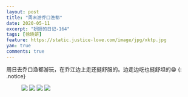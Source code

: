 ```yaml
---
layout: post
title: "周末游乔口渔都"
date: 2020-05-11
excerpt: "妍妍的日记-164"
tags: [徐晓妍]
feature: https://static.justice-love.com/image/jpg/xktp.jpg
yan: true
comments: true
---
```

周日去乔口渔都游玩，在乔江边上走还挺舒服的。边走边吃也挺舒坦的😁
{: .notice}
<figure>
    <img src="{{ site.staticUrl }}/yanyan/image/qiaokouyuduyw3.jpg" />
    <img src="{{ site.staticUrl }}/yanyan/image/qiaokouyuduyw2.jpg" />
    <img src="{{ site.staticUrl }}/yanyan/image/qiaokouyuduyw1.jpg" />
    <img src="{{ site.staticUrl }}/yanyan/image/qiaokouyuduyw0.jpg" />
</figure>

